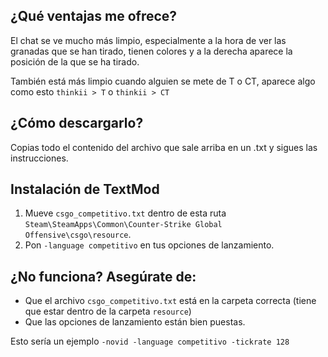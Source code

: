 ## ¿Qué ventajas me ofrece?

El chat se ve mucho más limpio, especialmente a la hora de ver las granadas que se han tirado, tienen colores y a la derecha aparece la posición de la que se ha tirado.

También está más limpio cuando alguien se mete de T o CT, aparece algo como esto `thinkii > T` o `thinkii > CT` 

## ¿Cómo descargarlo?

Copias todo el contenido del archivo que sale arriba en un .txt y sigues las instrucciones.

## Instalación de TextMod

1. Mueve `csgo_competitivo.txt` dentro de esta ruta `Steam\SteamApps\Common\Counter-Strike Global Offensive\csgo\resource`.
2. Pon `-language competitivo` en tus opciones de lanzamiento.

## ¿No funciona? Asegúrate de:

- Que el archivo `csgo_competitivo.txt` está en la carpeta correcta (tiene que estar dentro de la carpeta `resource`)
- Que las opciones de lanzamiento están bien puestas.

Esto sería un ejemplo `-novid -language competitivo -tickrate 128`
